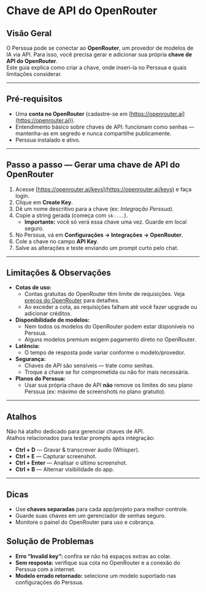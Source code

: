 # Chave de API do OpenRouter

## Visão Geral
O Perssua pode se conectar ao **OpenRouter**, um provedor de modelos de IA via API. Para isso, você precisa gerar e adicionar sua própria **chave de API do OpenRouter**.  
Este guia explica como criar a chave, onde inseri-la no Perssua e quais limitações considerar.

---

## Pré-requisitos
- Uma **conta no OpenRouter** (cadastre-se em [https://openrouter.ai](https://openrouter.ai)).  
- Entendimento básico sobre chaves de API: funcionam como senhas — mantenha-as em segredo e nunca compartilhe publicamente.  
- Perssua instalado e ativo.

---

## Passo a passo — Gerar uma chave de API do OpenRouter
1. Acesse [https://openrouter.ai/keys](https://openrouter.ai/keys) e faça login.  
2. Clique em **Create Key**.  
3. Dê um nome descritivo para a chave (ex: *Integração Perssua*).  
4. Copie a string gerada (começa com `sk-...`).  
   - **Importante:** você só verá essa chave uma vez. Guarde em local seguro.  
5. No Perssua, vá em **Configurações → Integrações → OpenRouter**.  
6. Cole a chave no campo **API Key**.  
7. Salve as alterações e teste enviando um prompt curto pelo chat.

---

## Limitações & Observações
- **Cotas de uso:**  
  - Contas gratuitas do OpenRouter têm limite de requisições. Veja [preços do OpenRouter](https://openrouter.ai/pricing) para detalhes.  
  - Ao exceder a cota, as requisições falham até você fazer upgrade ou adicionar créditos.  
- **Disponibilidade de modelos:**  
  - Nem todos os modelos do OpenRouter podem estar disponíveis no Perssua.  
  - Alguns modelos premium exigem pagamento direto no OpenRouter.  
- **Latência:**  
  - O tempo de resposta pode variar conforme o modelo/provedor.  
- **Segurança:**  
  - Chaves de API são sensíveis — trate como senhas.  
  - Troque a chave se for comprometida ou não for mais necessária.  
- **Planos do Perssua:**  
  - Usar sua própria chave de API **não** remove os limites do seu plano Perssua (ex: máximo de screenshots no plano gratuito).  

---

## Atalhos
Não há atalho dedicado para gerenciar chaves de API.  
Atalhos relacionados para testar prompts após integração:  
- **Ctrl + D** — Gravar & transcrever áudio (Whisper).  
- **Ctrl + E** — Capturar screenshot.  
- **Ctrl + Enter** — Analisar o último screenshot.  
- **Ctrl + B** — Alternar visibilidade do app.  

---

## Dicas
- Use **chaves separadas** para cada app/projeto para melhor controle.  
- Guarde suas chaves em um gerenciador de senhas seguro.  
- Monitore o painel do OpenRouter para uso e cobrança.  

## Solução de Problemas
- **Erro “Invalid key”:** confira se não há espaços extras ao colar.  
- **Sem resposta:** verifique sua cota no OpenRouter e a conexão do Perssua com a internet.  
- **Modelo errado retornado:** selecione um modelo suportado nas configurações do Perssua.